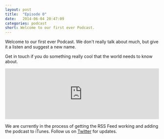 ```yaml
---
layout: post
title:  "Episode 0"
date:   2014-06-04 20:47:09
categories: podcast
short: Welcome to our first ever Podcast.
---
```

Welcome to our first ever Podcast. We don't really talk about much,
but give it a listen and suggest a new name.

Get in touch if you do something really cool that the world needs to know
about.

<iframe width="100%" height="166" scrolling="no" frameborder="no" src="https://w.soundcloud.com/player/?url=https%3A//api.soundcloud.com/tracks/152821271&amp;color=ff5500&amp;auto_play=false&amp;hide_related=false&amp;show_artwork=true&amp;show_comments=true&amp;show_user=true&amp;show_reposts=false"></iframe>

We are currently in the process of getting the RSS Feed working and adding the podcast to iTunes. Follow us on [Twitter](http://twitter.com/todocastberlin) for updates.

